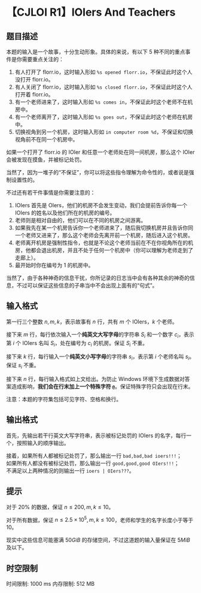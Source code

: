 # 【CJLOI R1】IOIers And Teachers

## 题目描述

本题的输入是一个故事，十分生动形象。具体的来说，有以下 $5$ 种不同的重点事件是你需要重点关注的：

1. 有人打开了 florr.io，这时输入形如 `%s opened florr.io`，不保证此时这个人没打开 florr.io。
2. 有人关闭了 florr.io，这时输入形如 `%s closed florr.io`，不保证此时这个人打开着 florr.io。
3. 有一个老师进来了，这时输入形如 `%s comes in`，不保证此时这个老师不在机房中。
4. 有一个老师离开了，这时输入形如 `%s goes out`，不保证此时这个老师在机房中。
5. 切换视角到另一个机房，这时输入形如 `in computer room %d`，不保证和切换视角前不在同一个机房中。

如果一个打开了 florr.io 的 IOIer 和任意一个老师处在同一间机房，那么这个 IOIer 会被发现在摸鱼，并被标记处罚。

当然了，因为一堆子的“不保证”，你可以将这些指令理解为命令性的，或者说是强制设置性的。

不过还有若干件事情是你需要注意的：

1. IOIers 首先是 OIers，他们的机房不会发生变动，我们会提前告诉你每一个 IOIers 的姓名以及他们所在的机房的编号。
2. 老师则是相对自由的，他们可以在不同的机房之间游离。
3. 如果我先在某一个机房告诉你一个老师进来了，随后我切换机房并且告诉你同一个老师又进来了，那么这个老师会先离开前一个机房，随后进入这个机房。
4. 老师离开机房是强制性指令，也就是不论这个老师当前在不在你视角所在的机房，他都会退出机房，并且不处于任何一个机房中（你可以理解为老师走到了走廊上）。
5. 最开始时你在编号为 $1$ 的机房中。

当然了，由于各种神奇的信息干扰，你所记录的日志当中会有各种其余的神奇的信息，不过可以保证这些信息的子串当中不会出现上面有的“句式”。

## 输入格式

第一行三个整数 $n,m,k$，表示故事有 $n$ 行，共有 $m$ 个 IOIers，$k$ 个老师。

接下来 $m$ 行，每行依次输入一个**纯英文大写字母**的字符串 $S_i$ 和一个数字 $c_i$，表示第 $i$ 个 IOIers 名叫 $S_i$，处在编号为 $c_i$ 的机房。保证 $S_i$ 不重。

接下来 $k$ 行，每行输入一个**纯英文小写字母**的字符串 $s_i$，表示第 $i$ 个老师名叫 $s_i$。保证 $s_i$ 不重。

接下来 $n$ 行，每行输入格式如上文给出。为防止 Windows 环境下生成数据对答案造成影响，**我们会在行末加上一个特殊字符 `@`**。保证特殊字符只会出现在行末。

注意：本题的字符集包括可见字符、空格和换行。

## 输出格式

首先，先输出若干行英文大写字符串，表示被标记处罚的 IOIers 的名字，每行一个，按照输入的顺序输出。

接着，如果所有人都被标记处罚了，那么输出一行 `bad,bad,bad ioers!!!`；  
如果所有人都没有被标记处罚，那么输出一行 `good,good,good OIers!!!`；  
不满足以上两种情况的则输出一行 `ioers | OIers???`。

## 提示

对于 $20\%$ 的数据，保证 $n\le200,m,k\le10$。

对于所有数据，保证 $n\le2.5\times10^5,m,k\le100$，老师和学生的名字长度小于等于 $10$。

现实中这些信息可能塞满 $50GiB$ 的存储空间，不过这道题的输入量保证在 $5MiB$ 及以下。

## 时空限制

时间限制: 1000 ms
内存限制: 512 MB
